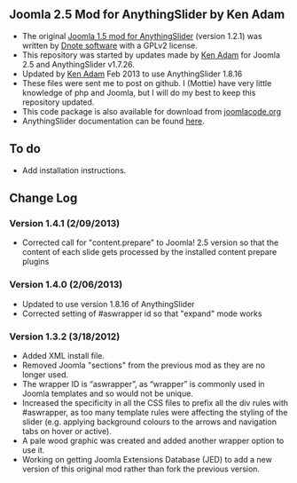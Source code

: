 ﻿## Joomla 2.5 Mod for AnythingSlider by Ken Adam

* The original [Joomla 1.5 mod for AnythingSlider](http://extensions.joomla.org/extensions/news-display/articles-display/articles-showcase/11799) (version 1.2.1) was written by [Dnote software](http://www.dnote.nl/index.php?option=com_content&view=article&id=40&Itemid=33) with a GPLv2 license.
* This repository was started by updates made by [Ken Adam](https://github.com/Akadamia) for Joomla 2.5 and AnythingSlider v1.7.26.
* Updated by [Ken Adam](https://github.com/Akadamia) Feb 2013 to use AnythingSlider 1.8.16 
* These files were sent me to post on github. I (Mottie) have very little knowledge of php and Joomla, but I will do my best to keep this repository updated.
* This code package is also available for download from [joomlacode.org](http://joomlacode.org/gf/project/anythingslider/)
* AnythingSlider documentation can be found [here](https://github.com/CSS-Tricks/AnythingSlider/wiki).

## To do

* Add installation instructions.

## Change Log

### Version 1.4.1 (2/09/2013)

* Corrected call for "content.prepare" to Joomla! 2.5 version so that the content of each slide gets processed by the installed content prepare plugins

### Version 1.4.0 (2/06/2013)

* Updated to use version 1.8.16 of AnythingSlider
* Corrected setting of #aswrapper id so that "expand" mode works

### Version 1.3.2 (3/18/2012)

* Added XML install file.
* Removed Joomla "sections" from the previous mod as they are no longer used.
* The wrapper ID is “aswrapper”, as “wrapper” is commonly used in Joomla templates and so would not be unique.
* Increased the specificity in all the CSS files to prefix all the div rules with #aswrapper, as too many template rules were affecting the styling of the slider (e.g. applying background colours to the arrows and navigation tabs on hover or active).
* A pale wood graphic was created and added another wrapper option to use it.
* Working on getting Joomla Extensions Database (JED) to add a new version of this original mod rather than fork the previous version.

